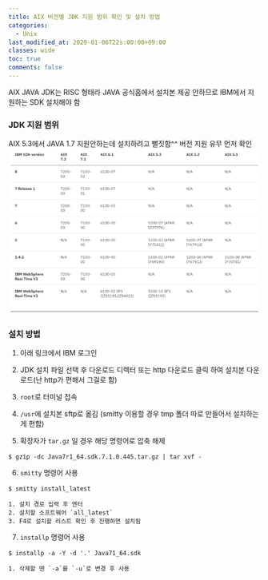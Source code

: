 ```yaml
---
title: AIX 버전별 JDK 지원 범위 확인 및 설치 방법
categories:
  - Unix
last_modified_at: 2020-01-06T22s:00:00+09:00
classes: wide
toc: true
comments: false
---
```

AIX JAVA JDK는 RISC 형태라 JAVA 공식홈에서 설치본 제공 안하므로 IBM에서 지원하는 SDK 설치해야 함

### JDK 지원 범위    
AIX 5.3에서 JAVA 1.7 지원안하는데 설치하려고 뻘짓함^^ 버전 지원 유무 먼저 확인
![image](/assets/images/image.png)
### 설치 방법

1. 아래 링크에서 IBM 로그인

2. JDK 설치 파일 선택 후 다운로드 디렉터 또는 http 다운로드 클릭 하여 설치본 다운로드(난 http가 편해서 그걸로 함)

3. `root`로 터미널 접속

4. `/usr`에 설치본 sftp로 옮김 (smitty 이용할 경우 tmp 폴더 따로 만들어서 설치하는게 편함)

5. 확장자가 `tar.gz` 일 경우 해당 명령어로 압축 해제
```smalltalk
$ gzip -dc Java7r1_64.sdk.7.1.0.445.tar.gz | tar xvf -  
```

6. `smitty` 명령어 사용
```smalltalk
$ smitty install_latest
```
    1. 설치 경로 입력 후 엔터
    2. 설치할 소프트웨어 `all_latest`
    3. F4로 설치할 리스트 확인 후 진행하면 설치됨

7. `installp` 명령어 사용
```smalltalk
$ installp -a -Y -d '.' Java71_64.sdk
```
    1. 삭제할 땐 `-a`를 `-u`로 변경 후 사용
